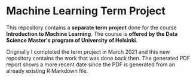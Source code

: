 # Machine Learning Term Project

This repository contains a **separate term project** done for the course **Introduction to Machine Learning**. The course is **offered by the Data Science Master's program of University of Helsinki**.

Originally I completed the term project in March 2021 and this new repository contains the work that was done back then. The generated PDF report shows a more recent date since the PDF is generated from an already existing R Markdown file.

